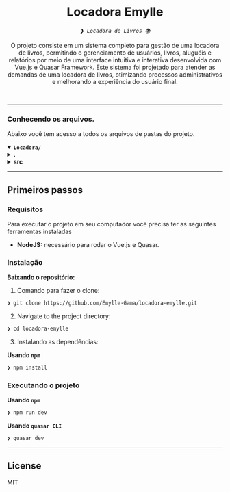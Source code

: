 <p align="center"><h1 align="center">Locadora Emylle</h1></p>
<p align="center">
	<em><code>❯ Locadora de Livros 📚</code></em>
</p>
<p align="center"><!-- default option, no dependency badges. -->
</p>
<p align="center">
	O projeto consiste em um sistema completo para gestão de uma locadora de livros, permitindo o gerenciamento de usuários, livros, aluguéis e relatórios por meio de uma interface intuitiva e interativa desenvolvida com Vue.js e Quasar Framework. Este sistema foi projetado para atender as demandas de uma locadora de livros, otimizando processos administrativos e melhorando a experiência do usuário final.
</p>
<br>

---
###  Conhecendo os arquivos.
Abaixo você tem acesso a todos os arquivos de pastas do projeto.
<details open>
	<summary><b><code>Locadora/</code></b></summary>
	<details>
		<summary><b>.</b></summary>
		<blockquote>
			<table>
			<tr>
				<td><b><a href='https://github.com/MatheusWesley/For-Emma/blob/master/index.html'>index.html</a></b></td>
				<td></td>
			</tr>
			<tr>
				<td><b><a href='https://github.com/MatheusWesley/For-Emma/blob/master/jsconfig.json'>jsconfig.json</a></b></td>
				<td></td>
			</tr>
			<tr>
				<td><b><a href='https://github.com/MatheusWesley/For-Emma/blob/master/package-lock.json'>package-lock.json</a></b></td>
				<td></td>
			</tr>
			<tr>
				<td><b><a href='https://github.com/MatheusWesley/For-Emma/blob/master/package.json'>package.json</a></b></td>
				<td></td>
			</tr>
			<tr>
				<td><b><a href='https://github.com/MatheusWesley/For-Emma/blob/master/postcss.config.cjs'>postcss.config.cjs</a></b></td>
				<td></td>
			</tr>
			<tr>
				<td><b><a href='https://github.com/MatheusWesley/For-Emma/blob/master/quasar.config.js'>quasar.config.js</a></b></td>
				<td></td>
			</tr>
			</table>
		</blockquote>
	</details>
	<details> <!-- src Submodule -->
		<summary><b>src</b></summary>
		<blockquote>
			<table>
			<tr>
				<td><b><a href='https://github.com/MatheusWesley/For-Emma/blob/master/src/App.vue'>App.vue</a></b></td>
				<td></td>
			</tr>
			</table>
			<details>
				<summary><b>boot</b></summary>
				<blockquote>
					<table>
					<tr>
						<td><b><a href='https://github.com/MatheusWesley/For-Emma/blob/master/src/boot/axios.js'>axios.js</a></b></td>
						<td></td>
					</tr>
					<tr>
						<td><b><a href='https://github.com/MatheusWesley/For-Emma/blob/master/src/boot/components.js'>components.js</a></b></td>
						<td></td>
					</tr>
					</table>
				</blockquote>
			</details>
			<details>
				<summary><b>components</b></summary>
				<blockquote>
					<table>
					<tr>
						<td><b><a href='https://github.com/MatheusWesley/For-Emma/blob/master/src/components/EssentialLink.vue'>EssentialLink.vue</a></b></td>
						<td></td>
					</tr>
					<tr>
						<td><b><a href='https://github.com/MatheusWesley/For-Emma/blob/master/src/components/PasswordInput.vue'>PasswordInput.vue</a></b></td>
						<td></td>
					</tr>
					</table>
				</blockquote>
			</details>
			<details>
				<summary><b>css</b></summary>
				<blockquote>
					<table>
					<tr>
						<td><b><a href='https://github.com/MatheusWesley/For-Emma/blob/master/src/css/app.scss'>app.scss</a></b></td>
						<td></td>
					</tr>
					<tr>
						<td><b><a href='https://github.com/MatheusWesley/For-Emma/blob/master/src/css/quasar.variables.scss'>quasar.variables.scss</a></b></td>
						<td></td>
					</tr>
					</table>
				</blockquote>
			</details>
			<details>
				<summary><b>layouts</b></summary>
				<blockquote>
					<table>
					<tr>
						<td><b><a href='https://github.com/MatheusWesley/For-Emma/blob/master/src/layouts/MainLayout.vue'>MainLayout.vue</a></b></td>
						<td></td>
					</tr>
					</table>
				</blockquote>
			</details>
			<details>
				<summary><b>pages</b></summary>
				<blockquote>
					<table>
					<tr>
						<td><b><a href='https://github.com/MatheusWesley/For-Emma/blob/master/src/pages/AluguelList.vue'>AluguelList.vue</a></b></td>
						<td></td>
					</tr>
					<tr>
						<td><b><a href='https://github.com/MatheusWesley/For-Emma/blob/master/src/pages/CadLivros.vue'>CadLivros.vue</a></b></td>
						<td></td>
					</tr>
					<tr>
						<td><b><a href='https://github.com/MatheusWesley/For-Emma/blob/master/src/pages/CadLocadoras.vue'>CadLocadoras.vue</a></b></td>
						<td></td>
					</tr>
					<tr>
						<td><b><a href='https://github.com/MatheusWesley/For-Emma/blob/master/src/pages/CadLocatarios.vue'>CadLocatarios.vue</a></b></td>
						<td></td>
					</tr>
					<tr>
						<td><b><a href='https://github.com/MatheusWesley/For-Emma/blob/master/src/pages/CadUser.vue'>CadUser.vue</a></b></td>
						<td></td>
					</tr>
					<tr>
						<td><b><a href='https://github.com/MatheusWesley/For-Emma/blob/master/src/pages/DashboardPage.vue'>DashboardPage.vue</a></b></td>
						<td></td>
					</tr>
					<tr>
						<td><b><a href='https://github.com/MatheusWesley/For-Emma/blob/master/src/pages/ErrorNotFound.vue'>ErrorNotFound.vue</a></b></td>
						<td></td>
					</tr>
					<tr>
						<td><b><a href='https://github.com/MatheusWesley/For-Emma/blob/master/src/pages/IndexPage.vue'>IndexPage.vue</a></b></td>
						<td></td>
					</tr>
					<tr>
						<td><b><a href='https://github.com/MatheusWesley/For-Emma/blob/master/src/pages/LivrosList.vue'>LivrosList.vue</a></b></td>
						<td></td>
					</tr>
					<tr>
						<td><b><a href='https://github.com/MatheusWesley/For-Emma/blob/master/src/pages/LocadorasList.vue'>LocadorasList.vue</a></b></td>
						<td></td>
					</tr>
					<tr>
						<td><b><a href='https://github.com/MatheusWesley/For-Emma/blob/master/src/pages/LocatariosList.vue'>LocatariosList.vue</a></b></td>
						<td></td>
					</tr>
					<tr>
						<td><b><a href='https://github.com/MatheusWesley/For-Emma/blob/master/src/pages/LoginPage.vue'>LoginPage.vue</a></b></td>
						<td></td>
					</tr>
					<tr>
						<td><b><a href='https://github.com/MatheusWesley/For-Emma/blob/master/src/pages/RecSenha.vue'>RecSenha.vue</a></b></td>
						<td></td>
					</tr>
					<tr>
						<td><b><a href='https://github.com/MatheusWesley/For-Emma/blob/master/src/pages/RegAluguel.vue'>RegAluguel.vue</a></b></td>
						<td></td>
					</tr>
					<tr>
						<td><b><a href='https://github.com/MatheusWesley/For-Emma/blob/master/src/pages/ResetPassword.vue'>ResetPassword.vue</a></b></td>
						<td></td>
					</tr>
					<tr>
						<td><b><a href='https://github.com/MatheusWesley/For-Emma/blob/master/src/pages/UsuariosList.vue'>UsuariosList.vue</a></b></td>
						<td></td>
					</tr>
					</table>
				</blockquote>
			</details>
			<details>
				<summary><b>router</b></summary>
				<blockquote>
					<table>
					<tr>
						<td><b><a href='https://github.com/MatheusWesley/For-Emma/blob/master/src/router/index.js'>index.js</a></b></td>
						<td></td>
					</tr>
					<tr>
						<td><b><a href='https://github.com/MatheusWesley/For-Emma/blob/master/src/router/routes.js'>routes.js</a></b></td>
						<td></td>
					</tr>
					</table>
				</blockquote>
			</details>
		</blockquote>
	</details>
</details>

---
##  Primeiros passos

###  Requisitos

Para executar o projeto em seu computador você precisa ter as seguintes ferramentas instaladas

- **NodeJS:** necessário para rodar o Vue.js e Quasar.


###  Instalação

**Baixando o repositório:**

1. Comando para fazer o clone:
```sh
❯ git clone https://github.com/Emylle-Gama/locadora-emylle.git
```

2. Navigate to the project directory:
```sh
❯ cd locadora-emylle
```

3. Instalando as dependências:


**Usando `npm`** &nbsp;

```sh
❯ npm install
```




###  Executando o projeto
**Usando `npm`** &nbsp;

```sh
❯ npm run dev
```

**Usando `quasar CLI`** &nbsp;

```sh
❯ quasar dev
```

---

##  License

MIT
